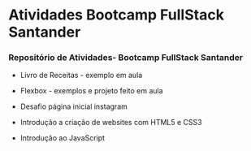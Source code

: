 # Atividades Bootcamp FullStack Santander

### Repositório de Atividades- Bootcamp FullStack Santander

- Livro de Receitas - exemplo em aula

- Flexbox - exemplos e projeto feito em aula

- Desafio página inicial instagram

- Introdução a criação de websites com HTML5 e CSS3

- Introdução ao JavaScript
